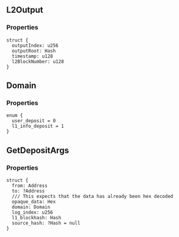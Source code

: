 ## L2Output

### Properties

```zig
struct {
  outputIndex: u256
  outputRoot: Hash
  timestamp: u128
  l2BlockNumber: u128
}
```

## Domain

### Properties

```zig
enum {
  user_deposit = 0
  l1_info_deposit = 1
}
```

## GetDepositArgs

### Properties

```zig
struct {
  from: Address
  to: ?Address
  /// This expects that the data has already been hex decoded
  opaque_data: Hex
  domain: Domain
  log_index: u256
  l1_blockhash: Hash
  source_hash: ?Hash = null
}
```


